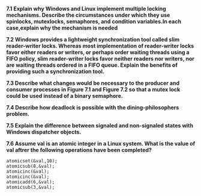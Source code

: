 **7.1 Explain why Windows and Linux implement multiple locking mechanisms. Describe the circumstances under which they use spinlocks, mutexlocks, semaphores, and condition variables.In each case,explain why the mechanism is needed**

**7.2 Windows provides a lightweight synchronization tool called slim reader-writer locks. Whereas most implementation of reader-writer locks favor either readers or writers, or perhaps order waiting threads using a FIFO policy, slim reader-writer locks favor neither readers nor writers, nor are waiting threads ordered in a FIFO queue. Explain the benefits of providing such a synchronization tool.**

**7.3 Describe what changes would be necessary to the producer and consumer processes in Figure 7.1 and Figure 7.2 so that a mutex lock could be used instead of a binary semaphore.**

**7.4 Describe how deadlock is possible with the dining-philosophers problem.**

**7.5 Explain the difference between signaled and non-signaled states with Windows dispatcher objects.**

**7.6 Assume val is an atomic integer in a Linux system. What is the value of val aftrer the following operations have been completed?**
```
atomicset(&val,10);
atomicsub(8,&val);
atomicinc(&val);
atomicinc(&val);
atomicadd(6,&val);
atomicsub(3,&val);
```
